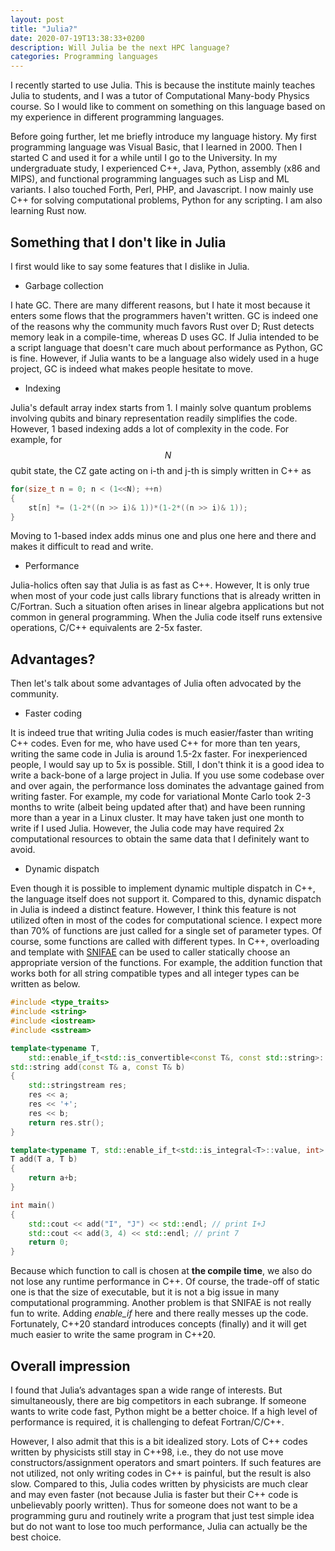 ```yaml
---
layout: post
title: "Julia?"
date: 2020-07-19T13:38:33+0200 
description: Will Julia be the next HPC language?
categories: Programming languages
---
```


I recently started to use Julia. This is because the institute mainly teaches Julia to students, and I was a tutor of Computational Many-body Physics course. So I would like to comment on something on this language based on my experience in different programming languages.

Before going further, let me briefly introduce my language history. My first programming language was Visual Basic, that I learned in 2000. Then I started C and used it for a while until I go to the University. In my undergraduate study, I experienced C++, Java, Python, assembly (x86 and MIPS), and functional programming languages such as Lisp and ML variants. I also touched Forth, Perl, PHP, and Javascript. I now mainly use C++ for solving computational problems, Python for any scripting. I am also learning Rust now.


## Something that I don't like in Julia
I first would like to say some features that I dislike in Julia.


- Garbage collection

I hate GC. There are many different reasons, but I hate it most because it enters some flows that the programmers haven't written. GC is indeed one of the reasons why the community much favors Rust over D; Rust detects memory leak in a compile-time, whereas D uses GC. If Julia intended to be a script language that doesn't care much about performance as Python, GC is fine. However, if Julia wants to be a language also widely used in a huge project, GC is indeed what makes people hesitate to move.


- Indexing

Julia's default array index starts from 1. I mainly solve quantum problems involving qubits and binary representation readily simplifies the code. However, 1 based indexing adds a lot of complexity in the code. For example, for $$N$$ qubit state, the CZ gate acting on i-th and j-th is simply written in C++ as 
```c++
for(size_t n = 0; n < (1<<N); ++n)
{
	st[n] *= (1-2*((n >> i)& 1))*(1-2*((n >> i)& 1));
}
```
Moving to 1-based index adds minus one and plus one here and there and makes it difficult to read and write. 


- Performance 

Julia-holics often say that Julia is as fast as C++. However, It is only true when most of your code just calls library functions that is already written in C/Fortran. Such a situation often arises in linear algebra applications but not common in general programming.
When the Julia code itself runs extensive operations, C/C++ equivalents are 2-5x faster. 


## Advantages?
Then let's talk about some advantages of Julia often advocated by the community.

- Faster coding

It is indeed true that writing Julia codes is much easier/faster than writing C++ codes. Even for me, who have used C++ for more than ten years, writing the same code in Julia is around 1.5-2x faster. For inexperienced people, I would say up to 5x is possible. Still, I don't think it is a good idea to write a back-bone of a large project in Julia. If you use some codebase over and over again, the performance loss dominates the advantage gained from writing faster. For example, my code for variational Monte Carlo took 2-3 months to write (albeit being updated after that) and have been running more than a year in a Linux cluster. It may have taken just one month to write if I used Julia. However, the Julia code may have required 2x computational resources to obtain the same data that I definitely want to avoid.


- Dynamic dispatch

Even though it is possible to implement dynamic multiple dispatch in C++, the language itself does not support it. 
Compared to this, dynamic dispatch in Julia is indeed a distinct feature. 
However, I think this feature is not utilized often in most of the codes for computational science. 
I expect more than 70% of functions are just called for a single set of parameter types. 
Of course, some functions are called with different types. In C++, overloading and template with [SNIFAE](https://en.cppreference.com/w/cpp/language/sfinae) can be used to caller statically choose an appropriate version of the functions. For example, the addition function that works both for all string compatible types and all integer types can be written as below.

```c++
#include <type_traits>
#include <string>
#include <iostream>
#include <sstream>

template<typename T, 
	std::enable_if_t<std::is_convertible<const T&, const std::string>::value, int> = 0>
std::string add(const T& a, const T& b)
{
	std::stringstream res;
	res << a;
	res << '+';
	res << b;
	return res.str();
}

template<typename T, std::enable_if_t<std::is_integral<T>::value, int> = 0>
T add(T a, T b)
{
	return a+b;
}

int main()
{
	std::cout << add("I", "J") << std::endl; // print I+J
	std::cout << add(3, 4) << std::endl; // print 7
	return 0;
}
```
Because which function to call is chosen at **the compile time**, we also do not lose any runtime performance in C++.
Of course, the trade-off of static one is that the size of executable, but it is not a big issue in many computational programming.
Another problem is that SNIFAE is not really fun to write. Adding *enable_if* here and there really messes up the code.
Fortunately, C++20 standard introduces concepts (finally) and it will get much easier to write the same program in C++20.


## Overall impression
I found that Julia’s advantages span a wide range of interests. But simultaneously, there are big competitors in each subrange. If someone wants to write code fast, Python might be a better choice. If a high level of performance is required, it is challenging to defeat Fortran/C/C++.

However, I also admit that this is a bit idealized story. 
Lots of C++ codes written by physicists still stay in C++98, i.e., they do not use move constructors/assignment operators and smart pointers. 
If such features are not utilized, not only writing codes in C++ is painful, but the result is also slow.
Compared to this, Julia codes written by physicists are much clear and may even faster (not because Julia is faster but their C++ code is unbelievably poorly written).
Thus for someone does not want to be a programming guru and routinely write a program that just test simple idea but do not want to lose too much performance, Julia can actually be the best choice.

